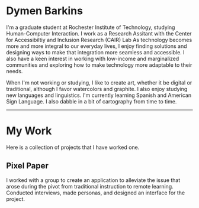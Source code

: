 
<html lang="en">
<head>
    <meta charset="UTF-8">
    <meta name="viewport" content="width=device-width, initial-scale=1.0">
    <title>Dymen Barkins</title>
</head>
<body>
    <h1>Dymen Barkins</h1>
    <p>
        I'm a graduate student at Rochester Institute of Technology, studying Human-Computer Interaction. I work as a Research Assitant with the Center for Accessibiltiy and Inclusion Research (CAIR) Lab  As technology becomes more and more integral to our everyday lives, I enjoy finding solutions and designing ways to make that integration more seamless and accessible.  I also have a keen interest in working with low-income and marginalized communities and exploring how to make technology more adaptable to their needs.
    </p>
    <p>
        When I'm not working or studying, I like to create art, whether it be digital or traditional, although I favor watercolors and graphite. I also enjoy studying new languages and linguistics. I'm currently learning Spanish and American Sign Language. I also dabble in a bit of cartography from time to time.
    <hr>
    </p>
    <h1> My Work </h1>
    <p>Here is a collection of projects that I have worked one.</p>
    <h2> Pixel Paper </h2>
    <p>I worked with a group to create an application to alleviate the issue that arose during the pivot from traditional instruction to remote learning. Conducted interviews, made personas, and designed an interface for the project.
    </p>
    
    
</body>
</html>